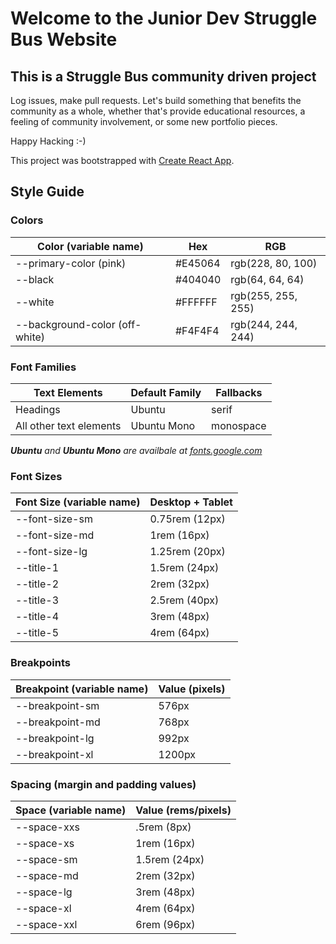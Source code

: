 # Welcome to the Junior Dev Struggle Bus Website

## This is a Struggle Bus community driven project

Log issues, make pull requests. Let's build something that benefits the community as a whole, whether that's provide educational resources, a feeling of community involvement, or some new portfolio pieces.

Happy Hacking :-)

This project was bootstrapped with [Create React App](https://github.com/facebook/create-react-app).

## Style Guide

### Colors

| Color (variable name)          | Hex     | RGB                |
| ------------------------------ | ------- | ------------------ |
| --primary-color (pink)         | #E45064 | rgb(228, 80, 100)  |
| --black                        | #404040 | rgb(64, 64, 64)    |
| --white                        | #FFFFFF | rgb(255, 255, 255) |
| --background-color (off-white) | #F4F4F4 | rgb(244, 244, 244) |

### Font Families

| Text Elements           | Default Family | Fallbacks |
| ----------------------- | -------------- | --------- |
| Headings                | Ubuntu         | serif     |
| All other text elements | Ubuntu Mono    | monospace |

_***Ubuntu*** and ***Ubuntu Mono*** are availbale at [fonts.google.com](https://fonts.google.com)_

### Font Sizes

| Font Size (variable name) | Desktop + Tablet |
| ------------------------- | ---------------- |
| --font-size-sm            | 0.75rem (12px)   |
| --font-size-md            | 1rem (16px)      |
| --font-size-lg            | 1.25rem (20px)   |
| --title-1                 | 1.5rem (24px)    |
| --title-2                 | 2rem (32px)      |
| --title-3                 | 2.5rem (40px)    |
| --title-4                 | 3rem (48px)      |
| --title-5                 | 4rem (64px)      |

### Breakpoints

| Breakpoint (variable name) | Value (pixels) |
| -------------------------- | -------------- |
| --breakpoint-sm            | 576px          |
| --breakpoint-md            | 768px          |
| --breakpoint-lg            | 992px          |
| --breakpoint-xl            | 1200px         |

### Spacing (margin and padding values)

| Space (variable name) | Value (rems/pixels) |
| --------------------- | ------------------- |
| --space-xxs           | .5rem (8px)         |
| --space-xs            | 1rem (16px)         |
| --space-sm            | 1.5rem (24px)       |
| --space-md            | 2rem (32px)         |
| --space-lg            | 3rem (48px)         |
| --space-xl            | 4rem (64px)         |
| --space-xxl           | 6rem (96px)         |
